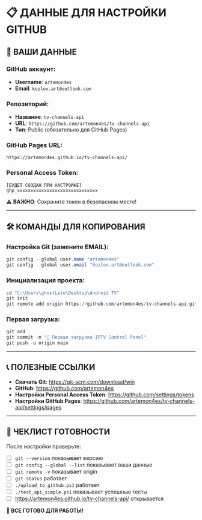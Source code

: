 # 📋 ДАННЫЕ ДЛЯ НАСТРОЙКИ GITHUB

## 🔑 **ВАШИ ДАННЫЕ**

### **GitHub аккаунт:**
- **Username**: `artemon4es`
- **Email**: `kozlov.art@outlook.com`

### **Репозиторий:**
- **Название**: `tv-channels-api`
- **URL**: `https://github.com/artemon4es/tv-channels-api`
- **Тип**: Public (обязательно для GitHub Pages)

### **GitHub Pages URL:**
```
https://artemon4es.github.io/tv-channels-api/
```

### **Personal Access Token:**
```
[БУДЕТ СОЗДАН ПРИ НАСТРОЙКЕ]
ghp_xxxxxxxxxxxxxxxxxxxxxxxxxxxxxx
```

⚠️ **ВАЖНО**: Сохраните токен в безопасном месте!

---

## 🛠️ **КОМАНДЫ ДЛЯ КОПИРОВАНИЯ**

### **Настройка Git (замените EMAIL):**
```powershell
git config --global user.name "artemon4es"
git config --global user.email "kozlov.art@outlook.com"
```

### **Инициализация проекта:**
```powershell
cd "C:\Users\ghostLeto\Desktop\Android TV"
git init
git remote add origin https://github.com/artemon4es/tv-channels-api.git
```

### **Первая загрузка:**
```powershell
git add .
git commit -m "🚀 Первая загрузка IPTV Control Panel"
git push -u origin main
```

---

## 📞 **ПОЛЕЗНЫЕ ССЫЛКИ**

- **Скачать Git**: https://git-scm.com/download/win
- **GitHub**: https://github.com/artemon4es
- **Настройки Personal Access Token**: https://github.com/settings/tokens
- **Настройки GitHub Pages**: https://github.com/artemon4es/tv-channels-api/settings/pages

---

## 🎯 **ЧЕКЛИСТ ГОТОВНОСТИ**

После настройки проверьте:

- [ ] `git --version` показывает версию
- [ ] `git config --global --list` показывает ваши данные
- [ ] `git remote -v` показывает origin
- [ ] `git status` работает
- [ ] `./upload_to_github.ps1` работает
- [ ] `./test_api_simple.ps1` показывает успешные тесты
- [ ] https://artemon4es.github.io/tv-channels-api/ открывается

**🎉 ВСЕ ГОТОВО ДЛЯ РАБОТЫ!** 